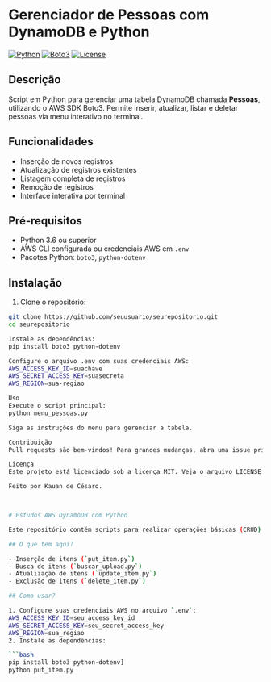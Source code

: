 # Gerenciador de Pessoas com DynamoDB e Python

[![Python](https://img.shields.io/badge/python-3.12-blue.svg)](https://www.python.org/)
[![Boto3](https://img.shields.io/badge/boto3-aws--sdk-green.svg)](https://boto3.amazonaws.com/v1/documentation/api/latest/index.html)
[![License](https://img.shields.io/badge/license-MIT-green.svg)](LICENSE)

## Descrição

Script em Python para gerenciar uma tabela DynamoDB chamada **Pessoas**, utilizando o AWS SDK Boto3. Permite inserir, atualizar, listar e deletar pessoas via menu interativo no terminal.

## Funcionalidades

- Inserção de novos registros
- Atualização de registros existentes
- Listagem completa de registros
- Remoção de registros
- Interface interativa por terminal

## Pré-requisitos

- Python 3.6 ou superior
- AWS CLI configurada ou credenciais AWS em `.env`
- Pacotes Python: `boto3`, `python-dotenv`

## Instalação

1. Clone o repositório:

```bash
git clone https://github.com/seuusuario/seurepositorio.git
cd seurepositorio

Instale as dependências:
pip install boto3 python-dotenv

Configure o arquivo .env com suas credenciais AWS:
AWS_ACCESS_KEY_ID=suachave
AWS_SECRET_ACCESS_KEY=suasecreta
AWS_REGION=sua-regiao

Uso
Execute o script principal:
python menu_pessoas.py

Siga as instruções do menu para gerenciar a tabela.

Contribuição
Pull requests são bem-vindos! Para grandes mudanças, abra uma issue primeiro para discutir o que você gostaria de alterar.

Licença
Este projeto está licenciado sob a licença MIT. Veja o arquivo LICENSE para detalhes.

Feito por Kauan de Césaro.



# Estudos AWS DynamoDB com Python

Este repositório contém scripts para realizar operações básicas (CRUD) no Amazon DynamoDB usando Python e boto3.

## O que tem aqui?

- Inserção de itens (`put_item.py`)
- Busca de itens (`buscar_upload.py`)
- Atualização de itens (`update_item.py`)
- Exclusão de itens (`delete_item.py`)

## Como usar?

1. Configure suas credenciais AWS no arquivo `.env`:
AWS_ACCESS_KEY_ID=seu_access_key_id
AWS_SECRET_ACCESS_KEY=seu_secret_access_key
AWS_REGION=sua_regiao
2. Instale as dependências:

```bash
pip install boto3 python-dotenv]
python put_item.py
